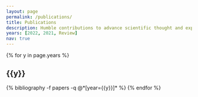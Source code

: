 ```yaml
---
layout: page
permalink: /publications/
title: Publications
description: Humble contributions to advance scientific thought and experimentation
years: [2022, 2021, Review]
nav: true
---
```


<div class="publications">

{% for y in page.years %}
  <h2 class="year">{{y}}</h2>
  {% bibliography -f papers -q @*[year={{y}}]* %}
{% endfor %}

</div>
